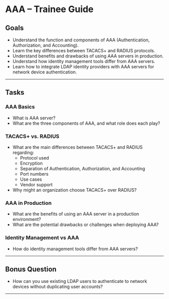 # AAA – Trainee Guide

## Goals

- Understand the function and components of AAA (Authentication, Authorization, and Accounting).
- Learn the key differences between TACACS+ and RADIUS protocols.
- Understand benefits and drawbacks of using AAA servers in production.
- Understand how identity management tools differ from AAA servers.
- Learn how to integrate LDAP identity providers with AAA servers for network device authentication.

---

## Tasks

### AAA Basics

- What is AAA server?
- What are the three components of AAA, and what role does each play?

### TACACS+ vs. RADIUS

- What are the main differences between TACACS+ and RADIUS regarding:
  - Protocol used
  - Encryption
  - Separation of Authentication, Authorization, and Accounting
  - Port numbers
  - Use cases
  - Vendor support
- Why might an organization choose TACACS+ over RADIUS?

### AAA in Production

- What are the benefits of using an AAA server in a production environment?
- What are the potential drawbacks or challenges when deploying AAA?

### Identity Management vs AAA

- How do identity management tools differ from AAA servers?

---

## Bonus Question

- How can you use existing LDAP users to authenticate to network devices without duplicating user accounts?

---
